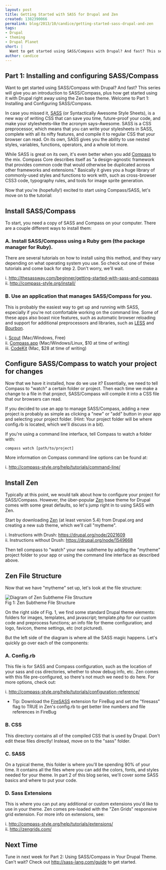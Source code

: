 ```yaml
---
layout: post
title: Getting Started with SASS for Drupal and Zen
created: 1382390066
permalink: blog/2013/10/candice/getting-started-sass-drupal-and-zen
tags:
- Drupal
- theming
- Drupal Planet
short: |
  Want to get started using SASS/Compass with Drupal? And fast? This series will give you an introduction to SASS/Compass, plus how get started using it with Drupal right away using the Zen base theme. Welcome to Part 1: Installing and Configuring SASS/Compass
author: candice
---
```


## Part 1: Installing and configuring SASS/Compass

Want to get started using SASS/Compass with Drupal? And fast? This series will give you an introduction to SASS/Compass, plus how get started using it with Drupal right away using the Zen base theme. Welcome to Part 1: Installing and Configuring SASS/Compass.

In case you missed it, [SASS](http://sass-lang.com) (or Syntactically Awesome Style Sheets), is a new way of writing CSS that can save you time, future-proof your code, and make your stylesheets–like the acronym says–Awesome. SASS is a CSS preprocessor, which means that you can write your stylesheets in SASS, complete with all its nifty features, and compile it to regular CSS that your browser can read. On its own, SASS gives you the ability to use nested styles, variables, functions, operators, and a whole lot more. 

While SASS is great on its own, it's even better when you add [Compass](http://compass-style.org) to the mix. Compass Core describes itself as "a design-agnostic framework that provides common code that would otherwise be duplicated across other frameworks and extensions." Basically it gives you a huge library of commonly-used styles and functions to work with, such as cross-browser CSS3 code, typography rules, and tools for image sprite generation.

Now that you're (hopefully!) excited to start using Compass/SASS, let's move on to the tutorial:

## Install SASS/Compass

To start, you need a copy of SASS and Compass on your computer. There are a couple different ways to install them:

### A. Install SASS/Compass using a Ruby gem (the package manager for Ruby).

There are several tutorials on how to install using this method, and they vary depending on what operating system you use. So check out one of these tutorials and come back for step 2. Don't worry, we'll wait.

i. http://thesassway.com/beginner/getting-started-with-sass-and-compass  
ii. http://compass-style.org/install/

### B. Use an application that manages SASS/Compass for you.

This is probably the easiest way to get up and running with SASS, especially if you're not comfortable working on the command line. Some of these apps also boast nice features, such as automatic browser reloading and support for additional preprocessors and libraries, such as [LESS](http://lesscss.org) and [Bourbon](http://bourbon.io).

i. [Scout](http://mhs.github.io/scout-app/) (Mac/Windows, Free)  
ii. [Compass.app](http://compass.handlino.com/) (Mac/Windows/Linux, $10 at time of writing)  
iii. [CodeKit](http://incident57.com/codekit/) (Mac, $28 at time of writing)

## Configure SASS/Compass to watch your project for changes

Now that we have it installed, how do we use it? Essentially, we need to tell Compass to "watch" a certain folder or project. Then each time we make a change to a file in that project, SASS/Compass will compile it into a CSS file that our browsers can read.

If you decided to use an app to manage SASS/Compass, adding a new project is probably as simple as clicking a "new" or "add" button in your app and selecting your project folder. (Hint: Your project folder will be where config.rb is located, which we'll discuss in a bit).

If you're using a command line interface, tell Compass to watch a folder with:

    compass watch [path/to/project]

More information on Compass command line options can be found at:

i. http://compass-style.org/help/tutorials/command-line/

## Install Zen

Typically at this point, we would talk about how to configure your project for SASS/Compass. However, the über-popular [Zen](https://drupal.org/project/zen) base theme for Drupal comes with some great defaults, so let's jump right in to using SASS with Zen.

Start by downloading [Zen](https://drupal.org/project/zen) (at least version 5.4) from Drupal.org and creating a new sub theme, which we'll call "mytheme". 

i. Instructions with Drush: https://drupal.org/node/2021609  
ii. Instructions without Drush: https://drupal.org/node/1549668 

Then tell compass to "watch" your new subtheme by adding the "mytheme" project folder to your app or using the command line interface as described above.

## Zen File Structure

Now that we have "mytheme" set up, let's look at the file structure:

![Diagram of Zen Subtheme File Structure](/sites/default/files/zen_file_structure.png)  
Fig 1: Zen Subtheme File Structure

On the right side of Fig. 1, we find some standard Drupal theme elements: folders for images, templates, and javascript; template.php for our custom code and preprocess functions; an info file for theme configuration; and logo, favicon, theme settings, etc (not pictured).

But the left side of the diagram is where all the SASS magic happens. Let's quickly go over each of the components:

### A. Config.rb

This file is for SASS and Compass configuration, such as the location of your sass and css directories, whether to show debug info, etc. Zen comes with this file pre-configured, so there's not much we need to do here. For more options, check out:

i. http://compass-style.org/help/tutorials/configuration-reference/

* Tip: Download the [FireSASS](https://addons.mozilla.org/en-US/firefox/addon/firesass-for-firebug/) extension for FireBug and set the "firesass" flag to TRUE in Zen's config.rb to get better line numbers and file references in FireBug

### B. CSS

This directory contains all of the compiled CSS that is used by Drupal. Don't edit these files directly! Instead, move on to the "sass" folder.

### C. SASS

On a typical theme, this folder is where you'll be spending 90% of your time. It contains all the files where you can add the colors, fonts, and styles needed for your theme. In part 2 of this blog series, we'll cover some SASS basics and where to put your code.

### D. Sass Extensions

This is where you can put any additional or custom extensions you'd like to use in your theme. Zen comes pre-loaded with the "Zen Grids" responsive grid extension. For more info on extensions, see:

i. http://compass-style.org/help/tutorials/extensions/  
ii. http://zengrids.com/

## Next Time

Tune in next week for Part 2: Using SASS/Compass in Your Drupal Theme. Can't wait? Check out http://sass-lang.com/guide to get started.
